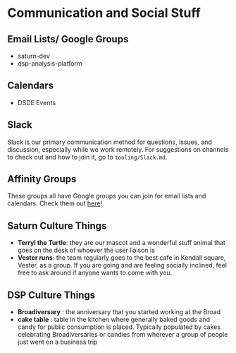 # Communication and Social Stuff
## Email Lists/ Google Groups
- saturn-dev
- dsp-analysis-platform

## Calendars
- DSDE Events

## Slack
Slack is our primary communication method for questions, issues, and discussion, especially while we work remotely. For suggestions on channels to check out and how to join it, go to `tooling/Slack.md`.

## Affinity Groups
These groups all have Google groups you can join for email lists and calendars. Check them out [here](intranet.broadinstitute.org/broad-affinity-groups)!


## Saturn Culture Things
- **Terryl the Turtle**: they are our mascot and a wonderful stuff animal that goes on the desk of whoever the user liaison is
- **Vester runs**: the team regularly goes to the best cafe in Kendall square, Vester, as a group. If you are going and are feeling socially inclined, feel free to ask around if anyone wants to come with you.

## DSP Culture Things
- **Broadiversary** : the anniversary that you started working at the Broad
-  **cake table** : table in the kitchen where generally baked goods and candy for public consumption is placed. Typically populated by cakes celebrating Broadiversaries or candies from wherever a group of people just went on a business trip
